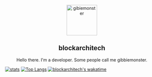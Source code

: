 <p align="center">
 <img width="100px" src="https://visage.surgeplay.com/head/512/5be5755e-8a9d-484d-b1cf-446b9a7951d8"  align="center" alt="gibiemonster" />
 <h2 align="center">blockarchitech</h2>
 <p align="center">Hello there. I'm a developer. Some people call me gibbiemonster.</p>
</p>
  </p>

[![stats](https://github-readme-stats.vercel.app/api?username=blockarchitech)](https://github.com/anuraghazra/github-readme-stats)
[![Top Langs](https://github-readme-stats.vercel.app/api/top-langs/?username=blockarchitech)](https://github.com/anuraghazra/github-readme-stats)
[![blockarchitech's wakatime](https://github-readme-stats.vercel.app/api/wakatime?username=blockarchitech)](https://github.com/anuraghazra/github-readme-stats)



